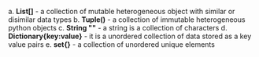 <!-- markdownlint-disable -->
a. **List[]** - a collection of mutable heterogeneous object with similar or disimilar data types
b. **Tuple()** - a collection of immutable heterogeneous python objects
c. **String ""** - a string is a collection of characters
d. **Dictionary{key:value}** - it is a unordered collection of data stored as a key value pairs
e. **set{}** - a collection of unordered unique elements